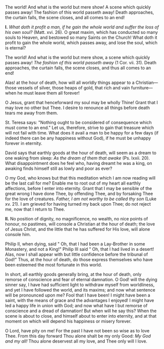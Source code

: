 
The world! And what is the world but mere show! A scene which quickly passes away! The fashion of this world passeth away! Death approaches, the curtain falls, the scene closes, and all comes to an end!

**I\.** *What doth it profit a man, if he gain the whole world and suffer the loss of his own soul?* (Matt. xvi. 26). O great maxim, which has conducted so many souls to Heaven, and bestowed so many Saints on the Church! What doth it profit to gain the whole world, which passes away, and lose the soul, which is eternal?

The world! And what is the world but mere show, a scene which quickly passes away! *The fashion of this world passeth away* (1 Cor. vii. 31). Death approaches, the curtain falls, the scene closes, and thus all comes to an end!

Alas! at the hour of death, how will all worldly things appear to a Christian—those vessels of silver, those heaps of gold, that rich and vain furniture—when he must leave them all forever!

O Jesus, grant that henceforward my soul may be wholly Thine! Grant that I may love no other but Thee. I desire to renounce all things before death tears me away from them.

St. Teresa says: \"Nothing ought to be considered of consequence which must come to an end.\" Let us, therefore, strive to gain that treasure which will not fail with time. What does it avail a man to be happy for a few days (if indeed there can be any happiness without God), if he must be unhappy forever in eternity.

David says that earthly goods at the hour of death, will seem as a dream to one waking from sleep: *As the dream of them that awake* (Ps. lxxii. 20). What disappointment does he feel who, having dreamt he was a king, on awaking finds himself still as lowly and poor as ever?

O my God, who knows but that this meditation which I am now reading will be the last call for me? Enable me to root out of my heart all earthly affections, before I enter into eternity. Grant that I may be sensible of the great wrong I have done Thee, by offending Thee, and by forsaking Thee for the love of creatures. *Father, I am not worthy to be called thy son* (Luke xv. 21). I am grieved for having turned my back upon Thee; do not reject me, now that I return to Thee.

**II\.** No position of dignity, no magnificence, no wealth, no nice points of honour, no pastimes, will console a Christian at the hour of death; the love of Jesus Christ, and the little that he has suffered for His love, will alone console him.

Philip II, when dying, said \" Oh, that I had been a Lay-Brother in some Monastery, and not a King!\" Philip III said \" Oh, that I had lived in a desert! Alas, now I shall appear with but little confidence before the tribunal of God!\" Thus, at the hour of death, do those express themselves who have been esteemed the most fortunate in this world.

In short, all earthly goods generally bring, at the hour of death, only remorse of conscience and fear of eternal damnation. O God! will the dying sinner say, I have had sufficient light to withdraw myself from worldliness, and yet I have followed the world, and its maxims; and now what sentence will be pronounced upon me? Fool that I have been! I might have been a saint, with the means of grace and the advantages I enjoyed! I might have led a happy life in union with God; and now what have I but remorse of conscience and a dread of damnation! But when will he say this? When the scene is about to close, and himself about to enter into eternity, and at that moment on which will depend his happiness or misery forever.

O Lord, have pity on me! For the past I have not been so wise as to love Thee. From this day forward Thou alone shalt be my only Good: *My God and my all!* Thou alone deservest all my love, and Thee only will I love.

